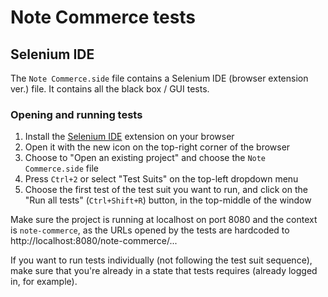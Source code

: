 # Note Commerce tests

## Selenium IDE
The `Note Commerce.side` file contains a Selenium IDE (browser extension ver.) file. It contains all the black box / GUI tests.

### Opening and running tests
1. Install the [Selenium IDE](https://www.selenium.dev/selenium-ide/) extension on your browser
2. Open it with the new icon on the top-right corner of the browser
3. Choose to "Open an existing project" and choose the `Note Commerce.side` file
4. Press `Ctrl+2` or select "Test Suits" on the top-left dropdown menu
5. Choose the first test of the test suit you want to run, and click on the "Run all tests" (`Ctrl+Shift+R`) button,
in the top-middle of the window

Make sure the project is running at localhost on port 8080 and the context is `note-commerce`, 
as the URLs opened by the tests are hardcoded to http://localhost:8080/note-commerce/...

If you want to run tests individually (not following the test suit sequence), 
make sure that you're already in a state that tests requires (already logged in, for example).
